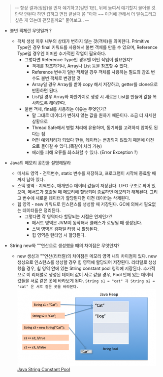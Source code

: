 >-- 항상 결과(정답)을 먼저 얘기하고(길면 1분), 뒤에 늘여서 얘기할지 물어볼 것. 만약 안된다 하면 킵하고 면접 끝날때 쯤
"아까 ~~ 이거에 관해서 더 말씀드리고 싶은 게 있는데 괜찮을까요" 물어보고.. --

- 불변 객체란 무엇일까 ?
  - 객체 생성 이후 내부의 상태가 변하지 않는 것(객체)을 의미한다.
  Primitive Type인 경우 final 키워드를 사용해서 불변 객체를 만들 수 있으며, Reference Type일 경우엔 어떠한 추가적인 작업이 필요하다.
    - 그렇다면 Reference Type인 경우엔 어떤 작업이 필요한지?
      - 객체를 참조하거나, Array나 List 등을 참조할 수 있다.
      - Reference 변수가 일반 객체일 경우 객체를 사용하는 필드의 참조 변수도 불변 객체로 변경할 것
      - Array일 경우 Array를 받아 copy 해서 저장하고, getter를 clone으로 반환하면 된다.
      - List일 경우 Array와 마찬가지로 생성 시 새로운 List를 만들어 값을 복사하도록 해야한다.
    - 불변 객체, final를 사용하는 이유는 무엇인가?
      - 말 그대로 데이터가 변하지 않는 값을 원하기 때문이다. 조금 더 자세한 상황으로
      - Thread Safe해서 병렬 처리에 유용하며, 동기화를 고려하지 않아도 된다는 점
      - 어떤 예외처리가 되었다 한들, 데이터는 변경되지 않았기 때문에 이전으로 돌아갈 수 있다.(똑같이 처리 가능)
      - 에러를 피해 오류를 최소화할 수 있다. (Error Exception ?)

- Java의 메모리 공간을 설명해달라 
  - 메서드 영역 - 전역변수, static 변수를 저장하고, 프로그램이 시작해 종료할 때까지 남아 있다.
  - 스택 영역 - 지역변수, 매개변수 데이터 값들이 저장된다. LIFO 구조로 되어 있으며,
  메서드가 호출될 때 메모리에 할당되며 종료하면 메모리가 해제된다.
  그리고 변수에 새로운 데이터가 할당된다면 이전 데이터는 삭제된다.
  - 힙 영역 - new 키워드로 인스턴스를 생성할 때 저장된다. GC에 의해서 필요없는 데이터들은 정리된다.
    - 그렇다면 각 영역마다 할당되는 시점은 언제인가?
      - 메서드 영역은 JVM이 동작해서 클래스가 로딩될 때 생성된다.
      - 스택 영역은 컴파일 타임 시 할당된다.
      - 힙 영역은 런타임 시 할당된다.

- String new와 ""연산으로 생성했을 때의 차이점은 무엇인지?
  - new 생성과 ""연산(리터럴)의 차이점은 메모리 영역 내의 차이점이 있다.
  new 생성으로 인스턴스를 생성할 경우 힙 영역에 할당되어 저장된다. 리터럴로 생성했을 경우, 힙 영역 안에 있는
  String constant pool 영역에 저장된다. 
  추가적으로 이 리터럴로 생성된 데이터 값이 서로 같을 경우, Pool 안에 있는 데이터 값들을 서로 같은 곳에 바라보게 된다.
  `String s1 = "cat" 과 String s2 = "cat" 은 서로 같은 곳을 바라본다.`
  ![img.png](img.png) [Java String Constant Pool](https://www.digitalocean.com/community/tutorials/what-is-java-string-pool)